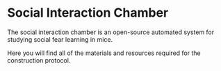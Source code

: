 # Social Interaction Chamber
The social interaction chamber is an open-source automated system for studying social fear learning in mice. 

Here you will find all of the materials and resources required for the construction protocol. 


